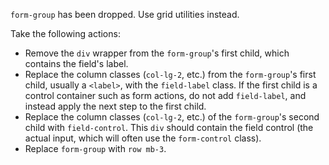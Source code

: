 `form-group` has been dropped. Use grid utilities instead.

Take the following actions:
* Remove the `div` wrapper from the `form-group`'s first child, which contains the field's label.
* Replace the column classes (`col-lg-2`, etc.) from the `form-group`'s first child, usually a `<label>`,
with the `field-label` class. If the first child is a control container such as form actions, do not add
`field-label`, and instead apply the next step to the first child.
* Replace the column classes (`col-lg-2`, etc.) of the `form-group`'s second child with `field-control`.
This `div` should contain the field control (the actual input, which will often use the `form-control` class).
* Replace `form-group` with `row mb-3`.
